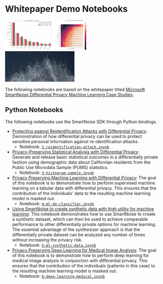 # Whitepaper Demo Notebooks

[<img src="/whitepaper-demos/images/income-distribution.png" alt="histogram of income distribution" height="100">](/whitepaper-demos/3-histogram-sample.ipynb)
[<img src="/whitepaper-demos/images/auc-score-dp-naive-bayes.png" alt="quail" height="100">](/whitepaper-demos/4-ml-dp-classifier.ipynb)
[<img src="/whitepaper-demos/images/synthetic.jpg" alt="synthetic dataset" height="100">](/whitepaper-demos/5-ml-synthetic-data.ipynb)

The following notebooks are based on the whitepaper titled [Microsoft SmartNoise Differential Privacy Machine Learning Case Studies](https://azure.microsoft.com/en-us/resources/microsoft-smartnoisedifferential-privacy-machine-learning-case-studies/).

## Python Notebooks 
The following notebooks use the SmartNoise SDK through Python bindings.

- [Protecting against Reidentification Attacks with Differential Privacy](https://github.com/opendp/smartnoise-samples/blob/master/whitepaper-demos/2-reidentification-attack.ipynb):  Demonstration of how differential privacy can be used to protect sensitive personal information against re-identification attacks. 
  - Notebook: [`2-reidentification-attack.ipynb`](https://github.com/opendp/smartnoise-samples/blob/master/whitepaper-demos/2-reidentification-attack.ipynb)
- [Privacy-Preserving Statistical Analysis with Differential Privacy](https://github.com/opendp/smartnoise-samples/blob/master/whitepaper-demos/3-histogram-sample.ipynb): Generate and release basic statistical outcomes in a differentially private fashion using demographic data about Californian residents from the Public Use Microdata Sample (PUMS) statistics. 
  - Notebook: [`3-histogram-sample.ipynb`](https://github.com/opendp/smartnoise-samples/blob/master/whitepaper-demos/3-histogram-sample.ipynb)
- [Privacy Preserving Machine Learning with Differential Privacy](https://github.com/opendp/smartnoise-samples/blob/master/whitepaper-demos/4-ml-dp-classifier.ipynb): The goal of this notebook is to demonstrate how to perform supervised machine learning on a tabular data with differential privacy. This ensures that the contribution of the individuals' data to the resulting machine learning model is masked out.
  -  Notebook: [`4-ml-dp-classifier.ipynb`](https://github.com/opendp/smartnoise-samples/blob/master/whitepaper-demos/4-ml-dp-classifier.ipynb)
- [Using SmartNoise to create synthetic data with high utility for machine learning](https://github.com/opendp/smartnoise-samples/blob/master/whitepaper-demos/5-ml-synthetic-data.ipynb): This notebook demonstrates how to use SmartNoise to create a synthetic dataset, which can then be used to achieve comparable performance to other differentially private options for machine learning. The essential advantage of the synthesizer approach is that the differentially private dataset can be analyzed any number of times without increasing the privacy risk.
  -  Notebook: [`5-ml-synthetic-data.ipynb`](https://github.com/opendp/smartnoise-samples/blob/master/whitepaper-demos/5-ml-synthetic-data.ipynb)
- [Privacy Preserving Deep Learning for Medical Image Analysis](https://github.com/opendp/smartnoise-samples/blob/master/whitepaper-demos/6-deep-learning-medical.ipynb): The goal of this notebook is to demonstrate how to perform deep learning for medical image analysis in conjunction with differential privacy. This ensures that the contribution of the individuals (patients in this case) to the resulting machine learning model is masked out.
  - Notebook: [`6-deep-learning-medical.ipynb`](https://github.com/opendp/smartnoise-samples/blob/master/whitepaper-demos/6-deep-learning-medical.ipynb)
